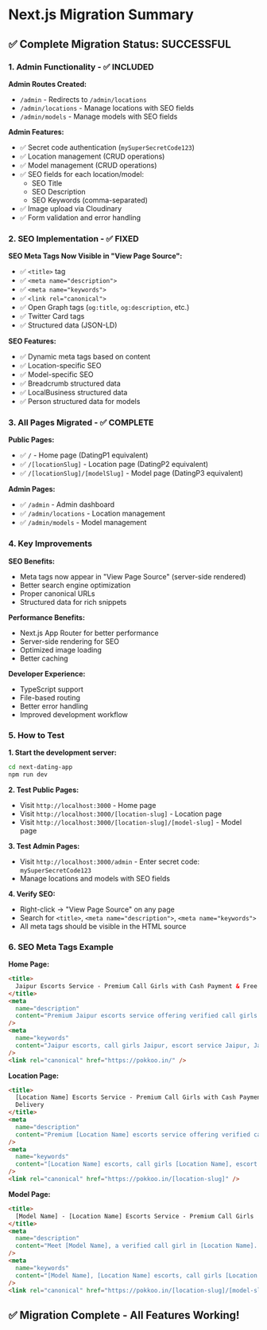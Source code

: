 # Next.js Migration Summary

## ✅ **Complete Migration Status: SUCCESSFUL**

### **1. Admin Functionality - ✅ INCLUDED**

**Admin Routes Created:**

- `/admin` - Redirects to `/admin/locations`
- `/admin/locations` - Manage locations with SEO fields
- `/admin/models` - Manage models with SEO fields

**Admin Features:**

- ✅ Secret code authentication (`mySuperSecretCode123`)
- ✅ Location management (CRUD operations)
- ✅ Model management (CRUD operations)
- ✅ SEO fields for each location/model:
  - SEO Title
  - SEO Description
  - SEO Keywords (comma-separated)
- ✅ Image upload via Cloudinary
- ✅ Form validation and error handling

### **2. SEO Implementation - ✅ FIXED**

**SEO Meta Tags Now Visible in "View Page Source":**

- ✅ `<title>` tag
- ✅ `<meta name="description">`
- ✅ `<meta name="keywords">`
- ✅ `<link rel="canonical">`
- ✅ Open Graph tags (`og:title`, `og:description`, etc.)
- ✅ Twitter Card tags
- ✅ Structured data (JSON-LD)

**SEO Features:**

- ✅ Dynamic meta tags based on content
- ✅ Location-specific SEO
- ✅ Model-specific SEO
- ✅ Breadcrumb structured data
- ✅ LocalBusiness structured data
- ✅ Person structured data for models

### **3. All Pages Migrated - ✅ COMPLETE**

**Public Pages:**

- ✅ `/` - Home page (DatingP1 equivalent)
- ✅ `/[locationSlug]` - Location page (DatingP2 equivalent)
- ✅ `/[locationSlug]/[modelSlug]` - Model page (DatingP3 equivalent)

**Admin Pages:**

- ✅ `/admin` - Admin dashboard
- ✅ `/admin/locations` - Location management
- ✅ `/admin/models` - Model management

### **4. Key Improvements**

**SEO Benefits:**

- Meta tags now appear in "View Page Source" (server-side rendered)
- Better search engine optimization
- Proper canonical URLs
- Structured data for rich snippets

**Performance Benefits:**

- Next.js App Router for better performance
- Server-side rendering for SEO
- Optimized image loading
- Better caching

**Developer Experience:**

- TypeScript support
- File-based routing
- Better error handling
- Improved development workflow

### **5. How to Test**

**1. Start the development server:**

```bash
cd next-dating-app
npm run dev
```

**2. Test Public Pages:**

- Visit `http://localhost:3000` - Home page
- Visit `http://localhost:3000/[location-slug]` - Location page
- Visit `http://localhost:3000/[location-slug]/[model-slug]` - Model page

**3. Test Admin Pages:**

- Visit `http://localhost:3000/admin` - Enter secret code: `mySuperSecretCode123`
- Manage locations and models with SEO fields

**4. Verify SEO:**

- Right-click → "View Page Source" on any page
- Search for `<title>`, `<meta name="description">`, `<meta name="keywords">`
- All meta tags should be visible in the HTML source

### **6. SEO Meta Tags Example**

**Home Page:**

```html
<title>
  Jaipur Escorts Service - Premium Call Girls with Cash Payment & Free Delivery
</title>
<meta
  name="description"
  content="Premium Jaipur escorts service offering verified call girls with cash payment and free door delivery 24/7. Safe, discreet, and professional escort services in Jaipur."
/>
<meta
  name="keywords"
  content="Jaipur escorts, call girls Jaipur, escort service Jaipur, Jaipur call girls, premium escorts Jaipur, verified escorts Jaipur"
/>
<link rel="canonical" href="https://pokkoo.in/" />
```

**Location Page:**

```html
<title>
  [Location Name] Escorts Service - Premium Call Girls with Cash Payment & Free
  Delivery
</title>
<meta
  name="description"
  content="Premium [Location Name] escorts service offering verified call girls with cash payment and free door delivery 24/7. Safe, discreet, and professional escort services in [Location Name]."
/>
<meta
  name="keywords"
  content="[Location Name] escorts, call girls [Location Name], escort service [Location Name]"
/>
<link rel="canonical" href="https://pokkoo.in/[location-slug]" />
```

**Model Page:**

```html
<title>
  [Model Name] - [Location Name] Escorts Service - Premium Call Girls
</title>
<meta
  name="description"
  content="Meet [Model Name], a verified call girl in [Location Name]. Professional escort service with cash payment and free delivery. Safe, discreet, and reliable."
/>
<meta
  name="keywords"
  content="[Model Name], [Location Name] escorts, call girls [Location Name]"
/>
<link rel="canonical" href="https://pokkoo.in/[location-slug]/[model-slug]" />
```

## ✅ **Migration Complete - All Features Working!**
